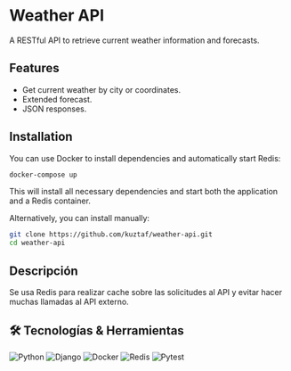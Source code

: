 # Weather API

A RESTful API to retrieve current weather information and forecasts.

## Features

- Get current weather by city or coordinates.
- Extended forecast.
- JSON responses.

## Installation

You can use Docker to install dependencies and automatically start Redis:

```bash
docker-compose up
```

This will install all necessary dependencies and start both the application and a Redis container.

Alternatively, you can install manually:

```bash
git clone https://github.com/kuztaf/weather-api.git
cd weather-api
```

## Descripción

Se usa Redis para realizar cache sobre las solicitudes al API y evitar hacer muchas llamadas al API externo.

## 🛠 Tecnologías & Herramientas

![Python](https://img.shields.io/badge/-Python-3776AB?style=flat-square&logo=python&logoColor=white)
![Django](https://img.shields.io/badge/-Django-092E20?style=flat-square&logo=django&logoColor=white)
![Docker](https://img.shields.io/badge/-Docker-2496ED?style=flat-square&logo=docker&logoColor=white)
![Redis](https://img.shields.io/badge/-Redis-DC382D?style=flat-square&logo=redis&logoColor=white)
![Pytest](https://img.shields.io/badge/-Pytest-0A9EDC?style=flat-square&logo=pytest&logoColor=white)
